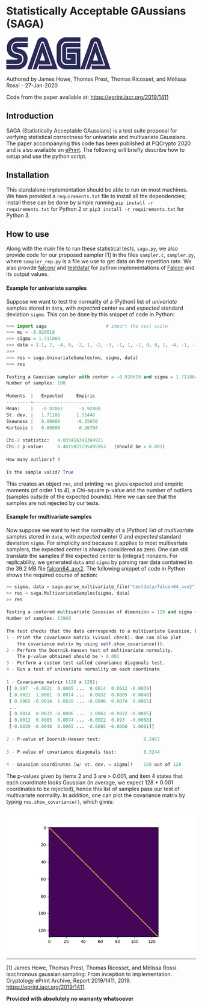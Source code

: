 # Statistically Acceptable GAussians (SAGA)

![Joke-Logo](images/saga.png)

Authored by James Howe, Thomas Prest, Thomas Ricosset, and Mélissa Rossi - 27-Jan-2020

Code from the paper available at: https://eprint.iacr.org/2019/1411

## Introduction

SAGA (Statistically Acceptable GAussians) is a test suite proposal for verfying statistical correctness for univariate and multivariate Gaussians. The paper accompanying this code has been published at PQCrypto 2020 and is also available on [ePrint](https://eprint.iacr.org/2019/1411). The following will briefly describe how to setup and use the python script.

## Installation

This standalone implementation should be able to run on most machines. We have provided a `requirements.txt` file to install all the dependencies; install these can be done by simple running `pip install -r requirements.txt` for Python 2 or `pip3 install -r requirements.txt` for Python 3.

## How to use

Along with the main file to run these statistical tests, `saga.py`, we also provide code for our proposed sampler [1] in the files `sampler.c`, `sampler.py`, where `sampler_rep.py` is a file we use to get data on the repetition rate. We also provide [falcon/](code/falcon) and [testdata/](code/testdata) for python implementations of [Falcon](https://falcon-sign.info/) and its output values.

#### Example for univariate samples

Suppose we want to test the normality of a (Python) list of *univariate* samples stored in `data`, with *expected* center `mu` and *expected* standard deviation `sigma`. This can be done by this snippet of code in Python:

```python
>>> import saga                      # import the test suite
>>> mu = -0.920619
>>> sigma = 1.711864
>>> data = [-1, 2, -4, 0, -2, 1, -2, -3, -1, 1, -1, 0, 0, 1, -4, -1, -2, -2, -1, 0, 1, -1, 2, -3, 2, 0, -1, -2, 0, -3, -1, -2, -1, 1, -5, -1, -2, -2, -1, 0, 2, 1, 0, 0, 1, -1, -2, -2, -1, 0, 2, -2, -1, -3, 0, 0, 0, -2, 0, 0, 0, -3, -4, 0, 1, -1, 0, -1, 1, -3, 0, 0, -3, 0, -4, -1, -2, 0, 0, -2, -2, -1, 1, -1, 0, -2, -2, -2, 0, -1, -4, -2, 0, -2, -2, 1, -1, 0, -3, -1]
>>>
>>> res = saga.UnivariateSamples(mu, sigma, data)
>>> res

Testing a Gaussian sampler with center = -0.920619 and sigma = 1.711864
Number of samples: 100

Moments  |   Expected     Empiric
---------+----------------------
Mean:    |   -0.92062      -0.92000
St. dev. |   1.71186      1.51446
Skewness |   0.00000      -0.25650
Kurtosis |   0.00000      -0.26704

Chi-2 statistic:   4.033416341364921
Chi-2 p-value:     0.4015023295495953   (should be > 0.001)

How many outliers? 0

Is the sample valid? True
```

This creates an object `res`, and printing `res` gives expected and empiric moments (of order 1 to 4), a Chi-square p-value and the number of outliers (samples outside of the expected bounds). Here we can see that the samples are not rejected by our tests.

#### Example for multivariate samples

Now suppose we want to test the normality of a (Python) list of *multivariate* samples stored in `data`, with *expected* center 0 and *expected* standard deviation `sigma`. For simplicity and because it applies to most multivariate samplers, the expected center is always considered as zero. One can still translate the samples if the expected center is (integral) nonzero. For replicability, we generated `data` and `sigma` by parsing raw data contained in the 39.2 MB file [falcon64_avx2](code/testdata/falcon64_avx2). The following snippet of code in Python shows the required course of action:

```python
>> sigma, data = saga.parse_multivariate_file("testdata/falcon64_avx2")  # parse raw file
>> res = saga.MultivariateSamples(sigma, data)                           # compute tests
>> res                                                                   # print results

Testing a centered multivariate Gaussian of dimension = 128 and sigma = 171.831
Number of samples: 63960

The test checks that the data corresponds to a multivariate Gaussian, by doing the following:
1 - Print the covariance matrix (visual check). One can also plot
    the covariance matrix by using self.show_covariance()).
2 - Perform the Doornik-Hansen test of multivariate normality.
    The p-value obtained should be > 0.001
3 - Perform a custom test called covariance diagonals test.
4 - Run a test of univariate normality on each coordinate

1 - Covariance matrix (128 x 128):
[[ 0.997  -0.0021  0.0065 ...  0.0014  0.0012 -0.0039]
 [-0.0021  1.0001 -0.0014 ...  0.0032  0.0005 -0.0048]
 [ 0.0065 -0.0014  1.0028 ... -0.0006  0.0074  0.0065]
 ...
 [ 0.0014  0.0032 -0.0006 ...  1.0063 -0.0022 -0.0005]
 [ 0.0012  0.0005  0.0074 ... -0.0022  0.993  -0.0008]
 [-0.0039 -0.0048  0.0065 ... -0.0005 -0.0008  1.0081]]

2 - P-value of Doornik-Hansen test:                0.2453

3 - P-value of covariance diagonals test:          0.3244

4 - Gaussian coordinates (w/ st. dev. = sigma)?    128 out of 128
```

The p-values given by items 2 and 3 are > 0.001, and item 4 states that each coordinate looks Gaussian (in average, we expect 128 * 0.001 coordinates to be rejected), hence this list of samples pass our test of multivariate normality. In addition, one can plot the covariance matrix by typing `res.show_covariance()`, which gives:

![covariance](images/covariance.png)

***

[1] James Howe, Thomas Prest, Thomas Ricosset, and Mélissa Rossi. Isochronous gaussian sampling: From inception to implementation. Cryptology ePrint Archive, Report 2019/1411, 2019. https://eprint.iacr.org/2019/1411.

**Provided with absolutely no warranty whatsoever**
